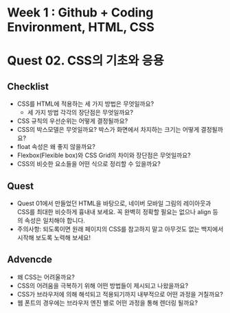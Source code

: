 # Week 1 : Github + Coding Environment, HTML, CSS
# Quest 02. CSS의 기초와 응용
## Checklist
- CSS를 HTML에 적용하는 세 가지 방법은 무엇일까요?
  - 세 가지 방법 각각의 장단점은 무엇일까요?
- CSS 규칙의 우선순위는 어떻게 결정될까요?
- CSS의 박스모델은 무엇일까요? 박스가 화면에서 차지하는 크기는 어떻게 결정될까요?
- float 속성은 왜 좋지 않을까요?
- Flexbox(Flexible box)와 CSS Grid의 차이와 장단점은 무엇일까요?
- CSS의 비슷한 요소들을 어떤 식으로 정리할 수 있을까요?

## Quest
- Quest 01에서 만들었던 HTML을 바탕으로, 네이버 모바일 그림의 레이아웃과 CSS를 최대한 비슷하게 흉내내 보세요. 꼭 완벽히 정확할 필요는 없으나 align 등의 속성은 일치해야 합니다.
- 주의사항: 되도록이면 원래 페이지의 CSS를 참고하지 말고 아무것도 없는 백지에서 시작해 보도록 노력해 보세요!

## Advencde
- 왜 CSS는 어려울까요?
- CSS의 어려움을 극복하기 위해 어떤 방법들이 제시되고 나왔을까요?
- CSS가 브라우저에 의해 해석되고 적용되기까지 내부적으로 어떤 과정을 거칠까요?
- 웹 폰트의 경우에는 브라우저 엔진 별로 어떤 과정을 통해 렌더링 될까요?
